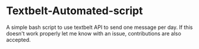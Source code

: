 # Textbelt-Automated-script

A simple bash script to use textbelt API to send one message per day. If this doesn't work properly let me know with an  issue, contributions are also accepted.
